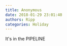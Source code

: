 ```yaml
---
title: Anonymous
date: 2018-01-29 23:01:40
authors: Ripp
categories: Holiday
---
```


 It's in the PIPELINE